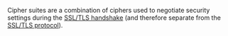 Cipher suites are a combination of ciphers used to negotiate security settings during the [SSL/TLS handshake](https://www.cloudflare.com/learning/ssl/what-happens-in-a-tls-handshake/) (and therefore separate from the [SSL/TLS protocol](/ssl-tls/protocols)).
